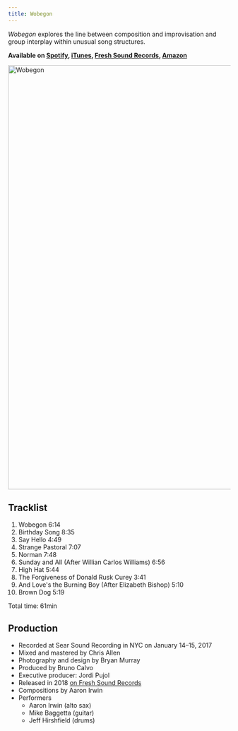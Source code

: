 ```yaml
---
title: Wobegon
---
```


*Wobegon* explores the line between composition and improvisation and group interplay within unusual song structures.

**Available on [Spotify](https://open.spotify.com/album/5oZ2lQ4D4lDamA8dQObxsS), [iTunes](https://itunes.apple.com/us/album/wobegon-feat-aaron-irwin-mike-bagetta-jeff-hirshfield/1374467759), [Fresh Sound Records](https://www.freshsoundrecords.com/aaron-irwin-albums/6686-wobegon.html), [Amazon](https://www.amazon.com/Wobegon-Aaron-Irwin-Trio/dp/B07CJ256PM/)**

<img
  alt="Wobegon"
  width="960"
  height="960"
  src="https://images-na.ssl-images-amazon.com/images/I/91EAx-2EUBL._SL960_.jpg"
  />

## Tracklist

1. Wobegon 6:14
2. Birthday Song 8:35
3. Say Hello 4:49
4. Strange Pastoral 7:07
5. Norman 7:48
6. Sunday and All (After Willian Carlos Williams) 6:56
7. High Hat 5:44
8. The Forgiveness of Donald Rusk Curey 3:41
9. And Love's the Burning Boy (After Elizabeth Bishop) 5:10
10. Brown Dog 5:19

Total time: 61min

## Production

- Recorded at Sear Sound Recording in NYC on January 14–15, 2017
- Mixed and mastered by Chris Allen
- Photography and design by Bryan Murray
- Produced by Bruno Calvo
- Executive producer: Jordi Pujol
- Released in 2018 [on Fresh Sound Records](https://www.freshsoundrecords.com/aaron-irwin-albums/6686-wobegon.html)
- Compositions by Aaron Irwin
- Performers
  - Aaron Irwin (alto sax)
  - Mike Baggetta (guitar)
  - Jeff Hirshfield (drums)
